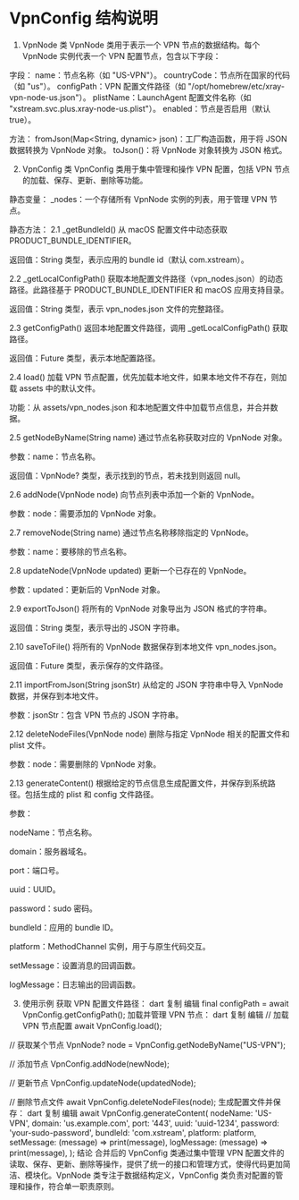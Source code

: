 # VpnConfig 结构说明

1. VpnNode 类
VpnNode 类用于表示一个 VPN 节点的数据结构。每个 VpnNode 实例代表一个 VPN 配置节点，包含以下字段：

字段：
name：节点名称（如 "US-VPN"）。
countryCode：节点所在国家的代码（如 "us"）。
configPath：VPN 配置文件路径（如 "/opt/homebrew/etc/xray-vpn-node-us.json"）。
plistName：LaunchAgent 配置文件名称（如 "xstream.svc.plus.xray-node-us.plist"）。
enabled：节点是否启用（默认 true）。

方法：
fromJson(Map<String, dynamic> json)：工厂构造函数，用于将 JSON 数据转换为 VpnNode 对象。
toJson()：将 VpnNode 对象转换为 JSON 格式。

2. VpnConfig 类
VpnConfig 类用于集中管理和操作 VPN 配置，包括 VPN 节点的加载、保存、更新、删除等功能。

静态变量：
_nodes：一个存储所有 VpnNode 实例的列表，用于管理 VPN 节点。

静态方法：
2.1 _getBundleId()
从 macOS 配置文件中动态获取 PRODUCT_BUNDLE_IDENTIFIER。

返回值：String 类型，表示应用的 bundle id（默认 com.xstream）。

2.2 _getLocalConfigPath()
获取本地配置文件路径（vpn_nodes.json）的动态路径。此路径基于 PRODUCT_BUNDLE_IDENTIFIER 和 macOS 应用支持目录。

返回值：String 类型，表示 vpn_nodes.json 文件的完整路径。

2.3 getConfigPath()
返回本地配置文件路径，调用 _getLocalConfigPath() 获取路径。

返回值：Future<String> 类型，表示本地配置路径。

2.4 load()
加载 VPN 节点配置，优先加载本地文件，如果本地文件不存在，则加载 assets 中的默认文件。

功能：从 assets/vpn_nodes.json 和本地配置文件中加载节点信息，并合并数据。

2.5 getNodeByName(String name)
通过节点名称获取对应的 VpnNode 对象。

参数：name：节点名称。

返回值：VpnNode? 类型，表示找到的节点，若未找到则返回 null。

2.6 addNode(VpnNode node)
向节点列表中添加一个新的 VpnNode。

参数：node：需要添加的 VpnNode 对象。

2.7 removeNode(String name)
通过节点名称移除指定的 VpnNode。

参数：name：要移除的节点名称。

2.8 updateNode(VpnNode updated)
更新一个已存在的 VpnNode。

参数：updated：更新后的 VpnNode 对象。

2.9 exportToJson()
将所有的 VpnNode 对象导出为 JSON 格式的字符串。

返回值：String 类型，表示导出的 JSON 字符串。

2.10 saveToFile()
将所有的 VpnNode 数据保存到本地文件 vpn_nodes.json。

返回值：Future<String> 类型，表示保存的文件路径。

2.11 importFromJson(String jsonStr)
从给定的 JSON 字符串中导入 VpnNode 数据，并保存到本地文件。

参数：jsonStr：包含 VPN 节点的 JSON 字符串。

2.12 deleteNodeFiles(VpnNode node)
删除与指定 VpnNode 相关的配置文件和 plist 文件。

参数：node：需要删除的 VpnNode 对象。

2.13 generateContent()
根据给定的节点信息生成配置文件，并保存到系统路径。包括生成的 plist 和 config 文件路径。

参数：

nodeName：节点名称。

domain：服务器域名。

port：端口号。

uuid：UUID。

password：sudo 密码。

bundleId：应用的 bundle ID。

platform：MethodChannel 实例，用于与原生代码交互。

setMessage：设置消息的回调函数。

logMessage：日志输出的回调函数。

3. 使用示例
获取 VPN 配置文件路径：
dart
复制
编辑
final configPath = await VpnConfig.getConfigPath();
加载并管理 VPN 节点：
dart
复制
编辑
// 加载 VPN 节点配置
await VpnConfig.load();

// 获取某个节点
VpnNode? node = VpnConfig.getNodeByName("US-VPN");

// 添加节点
VpnConfig.addNode(newNode);

// 更新节点
VpnConfig.updateNode(updatedNode);

// 删除节点文件
await VpnConfig.deleteNodeFiles(node);
生成配置文件并保存：
dart
复制
编辑
await VpnConfig.generateContent(
  nodeName: 'US-VPN',
  domain: 'us.example.com',
  port: '443',
  uuid: 'uuid-1234',
  password: 'your-sudo-password',
  bundleId: 'com.xstream',
  platform: platform,
  setMessage: (message) => print(message),
  logMessage: (message) => print(message),
);
结论
合并后的 VpnConfig 类通过集中管理 VPN 配置文件的读取、保存、更新、删除等操作，提供了统一的接口和管理方式，使得代码更加简洁、模块化。VpnNode 类专注于数据结构定义，VpnConfig 类负责对配置的管理和操作，符合单一职责原则。
